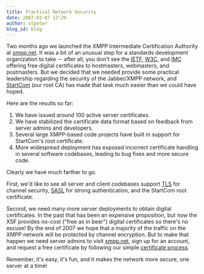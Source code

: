 ```yaml
---
title: Practical Network Security
date: 2007-02-07 12:29
author: stpeter
blog_id: blog
---
```


Two months ago we launched the XMPP Intermediate Certification Authority at [xmpp.net](https://www.xmpp.net/). It was a bit of an unusual step for a standards development organization to take -- after all, you don't see the [IETF](http://www.ietf.org/), [W3C](http://www.w3.org/), and [IMC](http://www.imc.org/) offering free digital certificates to hostmasters, webmasters, and postmasters. But we decided that we needed provide some practical leadership regarding the security of the Jabber/XMPP network, and [StartCom](http://cert.startcom.org/) (our root CA) has made that task much easier than we could have hoped.

Here are the results so far:

1.  We have issued around 100 active server certificates.
2.  We have stabilized the certificate data format based on feedback from server admins and developers.
3.  Several large XMPP-based code projects have built in support for StartCom's root certificate.
4.  More widespread deployment has exposed incorrect certificate handling in several software codebases, leading to bug fixes and more secure code.

Clearly we have much farther to go.

First, we'd like to see all server and client codebases support [TLS](http://www.ietf.org/rfc/rfc4346.txt) for channel security, [SASL](http://www.ietf.org/rfc/rfc4422.txt) for strong authentication, and the StartCom root certificate.

Second, we need many more server deployments to obtain digital certificates. In the past that has been an expensive proposition, but now the XSF provides no-cost ("free as in beer") digital certificates so there's no excuse! By the end of 2007 we hope that a majority of the traffic on the XMPP network will be protected by channel encryption. But to make that happen we need server admins to visit [xmpp.net](https://www.xmpp.net/), sign up for an account, and request a free certificate by following our simple [certificate process](https://www.xmpp.net/certificate-process).

Remember, it's easy, it's fun, and it makes the network more secure, one server at a time!
